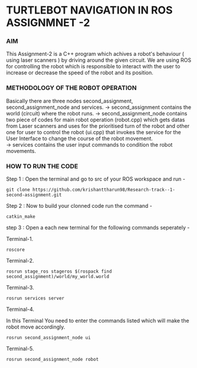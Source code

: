 # TURTLEBOT NAVIGATION IN ROS ASSIGNMNET -2
### AIM
This Assignment-2 is a C++ program which achives a robot's behaviour ( using laser scanners ) by driving around the given circuit. We are using ROS for controlling the robot which is responsible to interact with the user to increase or decrease the speed of the robot and its position.

### METHODOLOGY OF THE ROBOT OPERATION 

Basically there are three nodes second_assignment, second_assignment_node and services.
      -> second_assignment contains the world (circuit) where the robot runs.
      -> second_assignment_node contains two piece of codes for main robot operation (robot.cpp) which gets datas from Laser scanners and uses for the prioritised    turn of the robot and other one for user to control the robot (ui.cpp) that invokes the service for the User Interface to change the course of the robot movement.  
      -> services contains the user input commands to condition the robot movements.
      
      
### HOW TO RUN THE CODE 

Step 1 : Open the terminal and go to src of your ROS workspace and run -

<pre><code>git clone https://github.com/krishanttharun98/Research-track--1-second-assignment.git</code></pre>


Step 2 : Now to build your clonned code run the command -

<pre><code>catkin_make</code></pre>

step 3 : Open a each new terminal for the following commands seperately -
 
Terminal-1. 

<pre><code>roscore</code></pre>

Terminal-2.

<pre><code>rosrun stage_ros stageros $(rospack find second_assignment)/world/my_world.world</code></pre>

Terminal-3.

<pre><code>rosrun services server</code></pre>

Terminal-4.

In this Terminal You need to enter the commands listed which will make the robot move accordingly.

<pre><code>rosrun second_assignment_node ui</code></pre>


Terminal-5.

<pre><code>rosrun second_assignment_node robot</code></pre>
